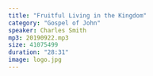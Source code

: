 ```yaml
---
title: "Fruitful Living in the Kingdom"
category: "Gospel of John"
speaker: Charles Smith
mp3: 20190922.mp3
size: 41075499
duration: "28:31"
image: logo.jpg
---
```

